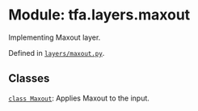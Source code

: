 <div itemscope itemtype="http://developers.google.com/ReferenceObject">
<meta itemprop="name" content="tfa.layers.maxout" />
<meta itemprop="path" content="Stable" />
</div>

# Module: tfa.layers.maxout

Implementing Maxout layer.



Defined in [`layers/maxout.py`](https://github.com/tensorflow/addons/tree/0.4-release/tensorflow_addons/layers/maxout.py).

<!-- Placeholder for "Used in" -->


## Classes

[`class Maxout`](../../tfa/layers/Maxout.md): Applies Maxout to the input.

